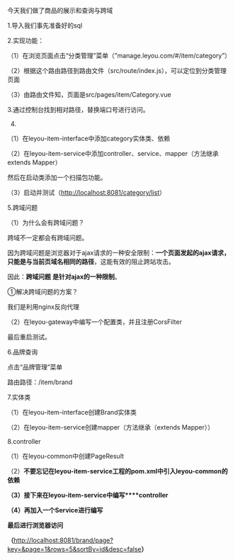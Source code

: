 今天我们做了商品的展示和查询与跨域

1.导入我们事先准备好的sql

2.实现功能：

（1）在浏览页面点击“分类管理”菜单（”manage.leyou.com/#/item/category”）

（2）根据这个路由路径到路由文件（src/route/index.js），可以定位到分类管理页面

（3）由路由文件知，页面是src/pages/item/Category.vue

3.通过控制台找到相对路径，替换端口号进行访问。

4.

（1）在leyou-item-interface中添加category实体类、依赖

（2）在leyou-item-service中添加controller、service、mapper（方法继承extends Mapper<Category>）

然后在启动类添加一个扫描包功能。

（3）启动并测试（<http://localhost:8081/category/list>）

5.跨域问题

（1）为什么会有跨域问题？

跨域不一定都会有跨域问题。

因为跨域问题是浏览器对于ajax请求的一种安全限制：**一个页面发起的****ajax****请求，只能是与当前页域名相同的路径**，这能有效的阻止跨站攻击。

因此：**跨域问题** **是针对****ajax****的一种限制**。

①解决跨域问题的方案？

我们是利用nginx反向代理

（2）在leyou-gateway中编写一个配置类，并且注册CorsFilter

最后重启测试。

6.品牌查询

点击“品牌管理”菜单

路由路径：/item/brand

7.实体类

（1）在leyou-item-interface创建Brand实体类

（2）在leyou-item-service创建mapper（方法继承（extends Mapper<Brand>））

8.controller

（1）在leyou-common中创建PageResult

（2）**不要忘记在****leyou-item-service****工程的****pom.xml****中引入****leyou-common****的依赖**

**（****3****）接下来在****leyou-item-service****中编写****controller**

**（****4****）再加入一个****Service****进行编写**

**最后进行浏览器访问**

**（**<http://localhost:8081/brand/page?key=&page=1&rows=5&sortBy=id&desc=false>**）**